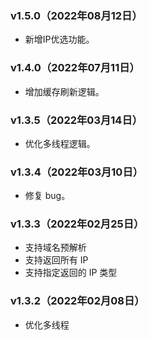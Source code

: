 
### v1.5.0（2022年08月12日）
- 新增IP优选功能。



### v1.4.0（2022年07月11日）
- 增加缓存刷新逻辑。



### v1.3.5（2022年03月14日）
- 优化多线程逻辑。



### v1.3.4（2022年03月10日）
- 修复 bug。



### v1.3.3（2022年02月25日）
- 支持域名预解析
- 支持返回所有 IP
- 支持指定返回的 IP 类型



### v1.3.2（2022年02月08日）
- 优化多线程
